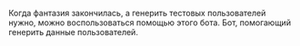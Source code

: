Когда фантазия закончилась, а генерить тестовых пользователей нужно, можно воспользоваться помощью этого бота. Бот, помогающий генерить данные пользователей. 
